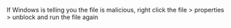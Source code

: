 If Windows is telling you the file is malicious, right click the file > properties > unblock and run the file again
